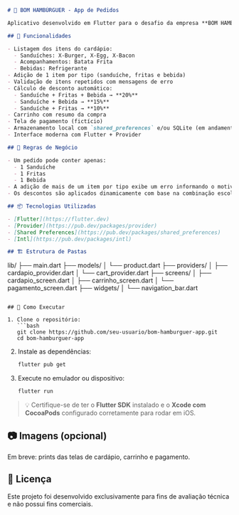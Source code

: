 
```markdown
# 🍔 BOM HAMBÚRGUER - App de Pedidos

Aplicativo desenvolvido em Flutter para o desafio da empresa **BOM HAMBÚRGUER**, com foco em usabilidade e regras de negócio para montagem de pedidos simples e rápidos.

## 📱 Funcionalidades

- Listagem dos itens do cardápio:
  - Sanduíches: X-Burger, X-Egg, X-Bacon
  - Acompanhamentos: Batata Frita
  - Bebidas: Refrigerante
- Adição de 1 item por tipo (sanduíche, fritas e bebida)
- Validação de itens repetidos com mensagens de erro
- Cálculo de desconto automático:
  - Sanduíche + Fritas + Bebida → **20%**
  - Sanduíche + Bebida → **15%**
  - Sanduíche + Fritas → **10%**
- Carrinho com resumo da compra
- Tela de pagamento (fictício)
- Armazenamento local com `shared_preferences` e/ou SQLite (em andamento)
- Interface moderna com Flutter + Provider

## 🧠 Regras de Negócio

- Um pedido pode conter apenas:
  - 1 Sanduíche
  - 1 Fritas
  - 1 Bebida
- A adição de mais de um item por tipo exibe um erro informando o motivo
- Os descontos são aplicados dinamicamente com base na combinação escolhida

## 📦 Tecnologias Utilizadas

- [Flutter](https://flutter.dev)
- [Provider](https://pub.dev/packages/provider)
- [Shared Preferences](https://pub.dev/packages/shared_preferences)
- [Intl](https://pub.dev/packages/intl)

## 🏗️ Estrutura de Pastas

```

lib/
├── main.dart
├── models/
│   └── product.dart
├── providers/
│   ├── cardapio\_provider.dart
│   └── cart\_provider.dart
├── screens/
│   ├── cardapio\_screen.dart
│   ├── carrinho\_screen.dart
│   └── pagamento\_screen.dart
├── widgets/
│   └── navigation\_bar.dart

````

## 🚀 Como Executar

1. Clone o repositório:
   ```bash
   git clone https://github.com/seu-usuario/bom-hamburguer-app.git
   cd bom-hamburguer-app
````

2. Instale as dependências:

   ```bash
   flutter pub get
   ```

3. Execute no emulador ou dispositivo:

   ```bash
   flutter run
   ```

> 💡 Certifique-se de ter o **Flutter SDK** instalado e o **Xcode com CocoaPods** configurado corretamente para rodar em iOS.

## 📷 Imagens (opcional)

Em breve: prints das telas de cardápio, carrinho e pagamento.

## 📁 Licença

Este projeto foi desenvolvido exclusivamente para fins de avaliação técnica e não possui fins comerciais.

